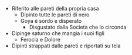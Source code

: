 - Riferito alle pareti della propria casa
	- Dipinto tutte le pareti di nero
	- Goya è sordo e disperato
		- Disgustato dalla Società che lo circonda
- Dipinge saturno che mangia i suoi figli
	- Ferocia e Dolore
- Dipinti strappati dalle pareti e riportati su tela